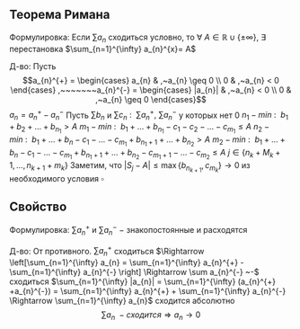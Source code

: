 ## Теорема Римана
Формулировка:
Если $\sum a_{n}$ сходиться условно, то $\forall{}~A \in \mathbb{R} \cup \{ \pm \infty \},$ $\exists{}$ перестановка $\sum_{n=1}^{\infty} a_{n}^{x}= A$

Д-во:
Пусть
$$a_{n}^{+} = \begin{cases} a_{n} & ,~a_{n} \geq 0 \\ 0 & ,~a_{n} < 0 \end{cases} ,~~~~~~~a_{n}^{-} = \begin{cases} |a_{n}| & ,~a_{n} < 0 \\ 0 & ,~a_{n} \geq 0 \end{cases}$$
$a_{n} = a_{n}^{+} - a_{n}^{-}$
Пусть $\sum b_{n}$ и $\sum c_{n}~\mathpunct{:}~~\sum a_{n}^{+},~\sum a_{n}^{-}$  у которых нет 0
$n_{1}-min~\mathpunct{:}~~b_{1}+b_{2}+\dots+b_{n_{1}}>A$
$m_{1}-min~\mathpunct{:}~~b_{1}+\dots+b_{n_{1}}-c_{1}-c_{2}-\dots-c_{m_{1}}\leq A$
$n_{2}-min~\mathpunct{:}~~b_{1}+\dots+b_{n}-c_{1}-\dots-c_{m_{1}}+b_{n_{1}+1}+\dots+b_{n_{2}} > A$
${} m_{2}-min~\mathpunct{:}~~b_{1}+\dots+b_{n}-c_{1}-\dots-c_{m_{1}}+b_{n_{1}+1}+\dots+b_{n_{2}}-c_{m_{1}+1}-\dots-c_{m_{2}}\leq A$
$j \in \{n_{k}+M_{k}+1,\dots,n_{k+1}+m_{k} \}$
Заметим, что $|S_{j}-A|\leq \max\{b_{n_{k+1}},c_{m_{k}}\} \to 0$ из необходимого условия $\square$

## Свойство
Формулировка:
$\sum a_{n}^{+}$ и $\sum a_{n}^{-}~-$ знакопостоянные  и расходятся 

Д-во:
От противного.
$\sum a_{n}^{+}$ сходиться $\Rightarrow \left[\sum_{n=1}^{\infty} a_{n} =  \sum_{n=1}^{\infty} a_{n}^{+} - \sum_{n=1}^{\infty} a_{n}^{-} \right] \Rightarrow \sum a_{n}^{-} ~-$ сходиться
$\sum_{n=1}^{\infty} |a_{n}| = \sum_{n=1}^{\infty} (a_{n}^{+} +a_{n}^{-}) = \sum_{n=1}^{\infty} a_{n}^{+} + \sum_{n=1}^{\infty} a_{n}^{-} \Rightarrow \sum_{n=1}^{\infty} a_{n}$ сходится абсолютно
$$\sum a_{n}~-сходится \Rightarrow a_{n} \to 0$$
